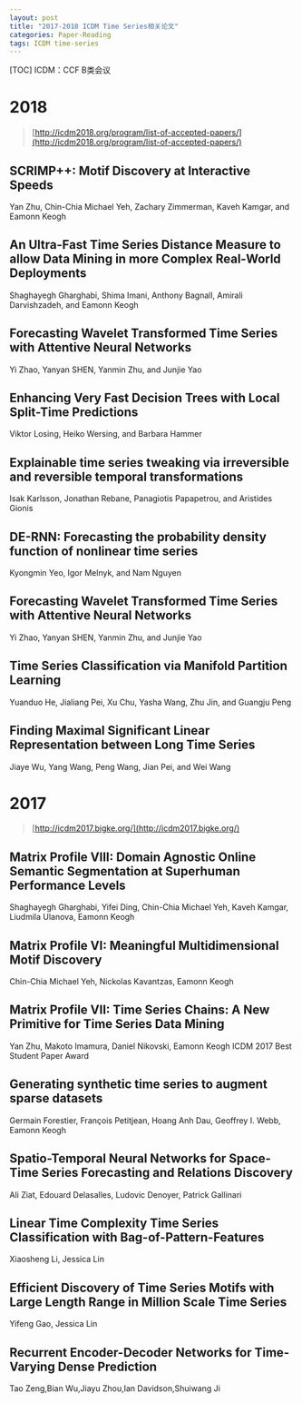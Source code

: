 ```yaml
---
layout: post
title: "2017-2018 ICDM Time Series相关论文"
categories: Paper-Reading
tags: ICDM time-series
---
```


[TOC]
ICDM：CCF B类会议
# 2018
> [http://icdm2018.org/program/list-of-accepted-papers/](http://icdm2018.org/program/list-of-accepted-papers/)
## SCRIMP++: Motif Discovery at Interactive Speeds
Yan Zhu, Chin-Chia Michael Yeh, Zachary Zimmerman, Kaveh Kamgar, and Eamonn Keogh  


## An Ultra-Fast Time Series Distance Measure to allow Data Mining in more Complex Real-World Deployments	
Shaghayegh Gharghabi, Shima Imani, Anthony Bagnall, Amirali Darvishzadeh, and Eamonn Keogh


## Forecasting Wavelet Transformed Time Series with Attentive Neural Networks	
Yi Zhao, Yanyan SHEN, Yanmin Zhu, and Junjie Yao

## Enhancing Very Fast Decision Trees with Local Split-Time Predictions	
Viktor Losing, Heiko Wersing, and Barbara Hammer

## Explainable time series tweaking via irreversible and reversible temporal transformations
Isak Karlsson, Jonathan Rebane, Panagiotis Papapetrou, and Aristides Gionis
<!-- more -->
## DE-RNN: Forecasting the probability density function of nonlinear time series
Kyongmin Yeo, Igor Melnyk, and Nam Nguyen

## Forecasting Wavelet Transformed Time Series with Attentive Neural Networks
Yi Zhao, Yanyan SHEN, Yanmin Zhu, and Junjie Yao

## Time Series Classification via Manifold Partition Learning	
Yuanduo He, Jialiang Pei, Xu Chu, Yasha Wang, Zhu Jin, and Guangju Peng

## Finding Maximal Significant Linear Representation between Long Time Series
Jiaye Wu, Yang Wang, Peng Wang, Jian Pei, and Wei Wang

# 2017
> [http://icdm2017.bigke.org/](http://icdm2017.bigke.org/)
## Matrix Profile VIII: Domain Agnostic Online Semantic Segmentation at Superhuman Performance Levels
Shaghayegh Gharghabi, Yifei Ding, Chin-Chia Michael Yeh, Kaveh Kamgar, Liudmila Ulanova, Eamonn Keogh

## Matrix Profile VI: Meaningful Multidimensional Motif Discovery
Chin-Chia Michael Yeh, Nickolas Kavantzas, Eamonn Keogh

## Matrix Profile VII: Time Series Chains: A New Primitive for Time Series Data Mining
Yan Zhu, Makoto Imamura, Daniel Nikovski, Eamonn Keogh
ICDM 2017 Best Student Paper Award

## Generating synthetic time series to augment sparse datasets
Germain Forestier, François Petitjean, Hoang Anh Dau, Geoffrey I. Webb, Eamonn Keogh

## Spatio-Temporal Neural Networks for Space-Time Series Forecasting and Relations Discovery
Ali Ziat, Edouard Delasalles, Ludovic Denoyer, Patrick Gallinari

## Linear Time Complexity Time Series Classification with Bag-of-Pattern-Features
Xiaosheng Li, Jessica Lin

## Efficient Discovery of Time Series Motifs with Large Length Range in Million Scale Time Series
Yifeng Gao, Jessica Lin

## Recurrent Encoder-Decoder Networks for Time-Varying Dense Prediction
Tao Zeng,Bian Wu,Jiayu Zhou,Ian Davidson,Shuiwang Ji
